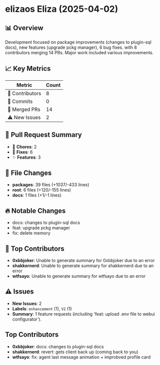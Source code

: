 # elizaos Eliza (2025-04-02)
    
## 📊 Overview
Development focused on package improvements (changes to plugin-sql docs), new features (upgrade pckg manager), 6 bug fixes. with 8 contributors merging 14 PRs. Major work included various improvements.

## 📈 Key Metrics
| Metric | Count |
|---------|--------|
| 👥 Contributors | 8 |
| 📝 Commits | 0 |
| 🔄 Merged PRs | 14 |
| ⚠️ New Issues | 2 |

## 🔄 Pull Request Summary
- 🧹 **Chores**: 2
- 🐛 **Fixes**: 6
- ✨ **Features**: 3

## 📁 File Changes
- **packages**: 39 files (+1037/-433 lines)
- **root**: 6 files (+120/-155 lines)
- **docs**: 1 files (+1/-1 lines)

## 🔥 Notable Changes
- docs: changes to plugin-sql docs
- feat: upgrade pckg manager
- fix: delete memory

## 👥 Top Contributors
- **0xbbjoker**: Unable to generate summary for 0xbbjoker due to an error
- **shakkernerd**: Unable to generate summary for shakkernerd due to an error
- **wtfsayo**: Unable to generate summary for wtfsayo due to an error

## ⚠️ Issues
- **New Issues**: 2
- **Labels**: `enhancement` (1), `V2` (1)
- **Summary**: 1 feature requests (including 'feat: upload .env file to webui configurator').

## Top Contributors
- **0xbbjoker**: docs: changes to plugin-sql docs
- **shakkernerd**: revert: gets client back up (coming back to you)
- **wtfsayo**: fix: agent last message animation + improbved profile card